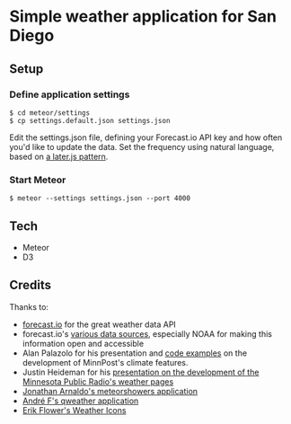 # Simple weather application for San Diego

## Setup

### Define application settings
    $ cd meteor/settings
    $ cp settings.default.json settings.json

Edit the settings.json file, defining your Forecast.io API key and how often
you'd like to update the data. Set the frequency using natural language,
based on [a later.js pattern](http://bunkat.github.io/later/parsers.html#text).

### Start Meteor

    $ meteor --settings settings.json --port 4000

## Tech
* Meteor
* D3

## Credits
Thanks to:
 * [forecast.io](https://developer.forecast.io/) for the great weather data API
 * forecast.io's [various data sources](http://forecast.io/raw/), especially NOAA for making this information open and accessible
 * Alan Palazolo for his presentation and [code examples](https://github.com/minnpost/minnpost-climate) on the development of MinnPost's climate features.
 * Justin Heideman for his [presentation on the development of the Minnesota Public Radio's weather pages](http://blogs.mpr.org/developer/2014/03/new-weather-pages-for-mpr-news/)
 * [Jonathan Arnaldo's meteorshowers application](https://github.com/jonarnaldo/meteorshowers)
 * [André F's qweather application](https://github.com/andre-f/qweather)
 * [Erik Flower's Weather Icons](https://github.com/erikflowers/weather-icons)
